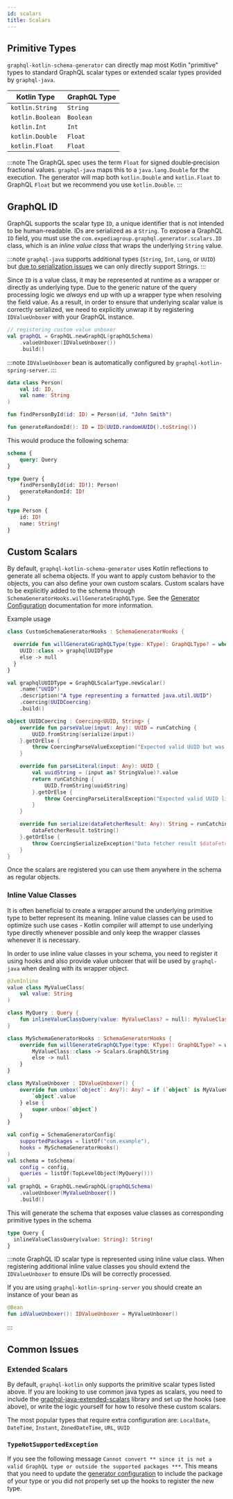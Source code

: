 ```yaml
---
id: scalars
title: Scalars
---
```

## Primitive Types

`graphql-kotlin-schema-generator` can directly map most Kotlin "primitive" types to standard GraphQL scalar types or
extended scalar types provided by `graphql-java`.

| Kotlin Type       | GraphQL Type |
|-------------------| ------------ |
| `kotlin.String`   | `String`  |
| `kotlin.Boolean`  | `Boolean` |
| `kotlin.Int`      | `Int`     |
| `kotlin.Double`   | `Float`   |
| `kotlin.Float`    | `Float`   |

:::note
The GraphQL spec uses the term `Float` for signed double‐precision fractional values. `graphql-java` maps this to a `java.lang.Double` for the execution. The generator will map both `kotlin.Double` and `kotlin.Float` to GraphQL `Float` but we recommend you use `kotlin.Double`.
:::

## GraphQL ID

GraphQL supports the scalar type `ID`, a unique identifier that is not intended to be human-readable. IDs are
serialized as a `String`. To expose a GraphQL `ID` field, you must use the `com.expediagroup.graphql.generator.scalars.ID`
class, which is an *inline value class* that wraps the underlying `String` value.

:::note
`graphql-java` supports additional types (`String`, `Int`, `Long`, or `UUID`) but [due to serialization issues](https://github.com/ExpediaGroup/graphql-kotlin/issues/317) we can only directly support Strings.
:::

Since `ID` is a value class, it may be represented at runtime as a wrapper or directly as underlying type. Due to the generic
nature of the query processing logic we *always* end up with up a wrapper type when resolving the field value. As a result,
in order to ensure that underlying scalar value is correctly serialized, we need to explicitly unwrap it by registering
`IDValueUnboxer` with your GraphQL instance.

```kotlin
// registering custom value unboxer
val graphQL = GraphQL.newGraphQL(graphQLSchema)
    .valueUnboxer(IDValueUnboxer())
    .build()
```

:::note
`IDValueUnboxer` bean is automatically configured by `graphql-kotlin-spring-server`.
:::

```kotlin
data class Person(
    val id: ID,
    val name: String
)

fun findPersonById(id: ID) = Person(id, "John Smith")

fun generateRandomId(): ID = ID(UUID.randomUUID().toString())
```

This would produce the following schema:

```graphql
schema {
    query: Query
}

type Query {
    findPersonById(id: ID!): Person!
    generateRandomId: ID!
}

type Person {
    id: ID!
    name: String!
}
```

## Custom Scalars

By default, `graphql-kotlin-schema-generator` uses Kotlin reflections to generate all schema objects. If you want to
apply custom behavior to the objects, you can also define your own custom scalars. Custom scalars have to be explicitly
added to the schema through `SchemaGeneratorHooks.willGenerateGraphQLType`.
See the [Generator Configuration](../customizing-schemas/generator-config.md) documentation for more information.

Example usage

```kotlin
class CustomSchemaGeneratorHooks : SchemaGeneratorHooks {

  override fun willGenerateGraphQLType(type: KType): GraphQLType? = when (type.classifier as? KClass<*>) {
    UUID::class -> graphqlUUIDType
    else -> null
  }
}

val graphqlUUIDType = GraphQLScalarType.newScalar()
    .name("UUID")
    .description("A type representing a formatted java.util.UUID")
    .coercing(UUIDCoercing)
    .build()

object UUIDCoercing : Coercing<UUID, String> {
    override fun parseValue(input: Any): UUID = runCatching {
        UUID.fromString(serialize(input))
    }.getOrElse {
        throw CoercingParseValueException("Expected valid UUID but was $input")
    }

    override fun parseLiteral(input: Any): UUID {
        val uuidString = (input as? StringValue)?.value
        return runCatching {
            UUID.fromString(uuidString)
        }.getOrElse {
            throw CoercingParseLiteralException("Expected valid UUID literal but was $uuidString")
        }
    }

    override fun serialize(dataFetcherResult: Any): String = runCatching {
        dataFetcherResult.toString()
    }.getOrElse {
        throw CoercingSerializeException("Data fetcher result $dataFetcherResult cannot be serialized to a String")
    }
}
```

Once the scalars are registered you can use them anywhere in the schema as regular objects.

### Inline Value Classes

It is often beneficial to create a wrapper around the underlying primitive type to better represent its meaning. Inline value classes can be used
to optimize such use cases - Kotlin compiler will attempt to use underlying type directly whenever possible and only keep the wrapper classes
whenever it is necessary.

In order to use inline value classes in your schema, you need to register it using hooks and also provide value unboxer that will be used by
`graphql-java` when dealing with its wrapper object.

```kotlin
@JvmInline
value class MyValueClass(
    val value: String
)

class MyQuery : Query {
    fun inlineValueClassQuery(value: MyValueClass? = null): MyValueClass = value ?: MyValueClass("default")
}

class MySchemaGeneratorHooks : SchemaGeneratorHooks {
    override fun willGenerateGraphQLType(type: KType): GraphQLType? = when (type.classifier) {
        MyValueClass::class -> Scalars.GraphQLString
        else -> null
    }
}

class MyValueUnboxer : IDValueUnboxer() {
    override fun unbox(`object`: Any?): Any? = if (`object` is MyValueClass) {
        `object`.value
    } else {
        super.unbox(`object`)
    }
}

val config = SchemaGeneratorConfig(
    supportedPackages = listOf("com.example"),
    hooks = MySchemaGeneratorHooks()
)
val schema = toSchema(
    config = config,
    queries = listOf(TopLevelObject(MyQuery()))
)
val graphQL = GraphQL.newGraphQL(graphQLSchema)
    .valueUnboxer(MyValueUnboxer())
    .build()
```

This will generate the schema that exposes value classes as corresponding primitive types in the schema

```graphql
type Query {
  inlineValueClassQuery(value: String): String!
}
```

:::note
GraphQL ID scalar type is represented using inline value class. When registering additional inline value classes you should extend the
`IDValueUnboxer` to ensure IDs will be correctly processed.

If you are using `graphql-kotlin-spring-server` you should create an instance of your bean as

```kotlin
@Bean
fun idValueUnboxer(): IDValueUnboxer = MyValueUnboxer()
```
:::

## Common Issues

### Extended Scalars

By default, `graphql-kotlin` only supports the primitive scalar types listed above. If you are looking to use common java types as scalars, you need to include the [graphql-java-extended-scalars](https://github.com/graphql-java/graphql-java-extended-scalars) library and set up the hooks (see above), or write the logic yourself for how to resolve these custom scalars.

The most popular types that require extra configuration are: `LocalDate`, `DateTime`, `Instant`, `ZonedDateTime`, `URL`, `UUID`

### `TypeNotSupportedException`

If you see the following message `Cannot convert ** since it is not a valid GraphQL type or outside the supported packages ***`. This means that you need to update the [generator configuration](../customizing-schemas/generator-config.md) to include the package of your type or you did not properly set up the hooks to register the new type.
